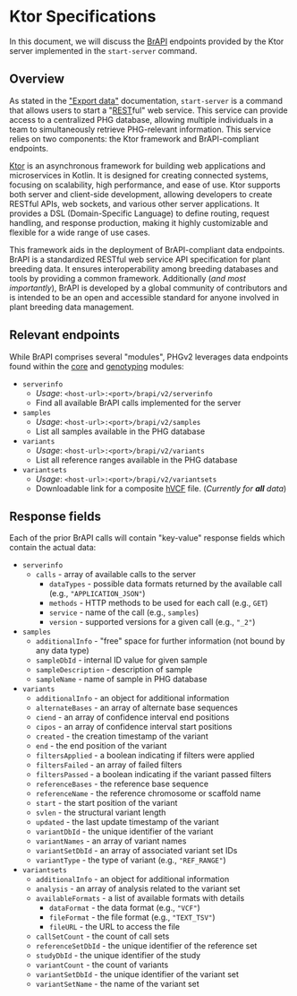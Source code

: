 # Ktor Specifications

In this document, we will discuss the [BrAPI](https://brapicore21.docs.apiary.io/#) 
endpoints provided by the Ktor server implemented in the 
`start-server` command.

## Overview
As stated in the ["Export data"](export_data.md) documentation,
`start-server` is a command that allows users to start a 
"[REST](https://en.wikipedia.org/wiki/REST)ful" web service. This 
service can provide access to a centralized PHG database, allowing 
multiple individuals in a team to simultaneously retrieve 
PHG-relevant information. This service relies on two components:
the Ktor framework and BrAPI-compliant endpoints.

[Ktor](https://ktor.io/) is an asynchronous framework for building 
web applications and microservices in Kotlin. It is designed for 
creating connected systems, focusing on scalability, high 
performance, and ease of use. Ktor supports both server and 
client-side development, allowing developers to create RESTful APIs, 
web sockets, and various other server applications. It provides a 
DSL (Domain-Specific Language) to define routing, request handling, 
and response production, making it highly customizable and flexible 
for a wide range of use cases.

This framework aids in the deployment of BrAPI-compliant data 
endpoints. BrAPI is a standardized RESTful web service API 
specification for plant breeding data. It ensures interoperability 
among breeding databases and tools by providing a common framework. 
Additionally (_and most importantly_), BrAPI is developed by a global 
community of contributors and is intended to be an open and 
accessible standard for anyone involved in plant breeding data 
management.


## Relevant endpoints
While BrAPI comprises several "modules", PHGv2 leverages data
endpoints found within the [core](https://brapicore21.docs.apiary.io/) 
and [genotyping](https://brapigenotyping21.docs.apiary.io/) modules:

* `serverinfo`
    + _Usage_: `<host-url>:<port>/brapi/v2/serverinfo`
    + Find all available BrAPI calls implemented for the server
* `samples`
    + _Usage_: `<host-url>:<port>/brapi/v2/samples`
    + List all samples available in the PHG database
* `variants`
    + _Usage_: `<host-url>:<port>/brapi/v2/variants`
    + List all reference ranges available in the PHG database
* `variantsets`
    + _Usage_: `<host-url>:<port>/brapi/v2/variantsets`
    + Downloadable link for a composite [hVCF](hvcf_specifications.md)
      file. (_Currently for **all** data_)


## Response fields
Each of the prior BrAPI calls will contain "key-value" response
fields which contain the actual data:

* `serverinfo`
    + `calls` - array of available calls to the server
        + `dataTypes` - possible data formats returned by the 
          available call (e.g., `"APPLICATION_JSON"`)
        + `methods` - HTTP methods to be used for each call (e.g., `GET`)
        + `service` - name of the call (e.g., `samples`)
        + `version` - supported versions for a given call (e.g., `"_2"`)
* `samples`
    + `additionalInfo` - "free" space for further information (not
      bound by any data type)
    + `sampleDbId` - internal ID value for given sample
    + `sampleDescription` - description of sample
    + `sampleName` - name of sample in PHG database
* `variants`
    + `additionalInfo` - an object for additional information
    + `alternateBases` - an array of alternate base sequences
    + `ciend` - an array of confidence interval end positions
    + `cipos` - an array of confidence interval start positions
    + `created` - the creation timestamp of the variant
    + `end` - the end position of the variant
    + `filtersApplied` - a boolean indicating if filters were applied
    + `filtersFailed` - an array of failed filters
    + `filtersPassed` - a boolean indicating if the variant passed filters
    + `referenceBases` - the reference base sequence
    + `referenceName` - the reference chromosome or scaffold name
    + `start` - the start position of the variant
    + `svlen` - the structural variant length
    + `updated` - the last update timestamp of the variant
    + `variantDbId` - the unique identifier of the variant
    + `variantNames` - an array of variant names
    + `variantSetDbId` - an array of associated variant set IDs
    + `variantType` - the type of variant (e.g., `"REF_RANGE"`)
* `variantsets`
    + `additionalInfo` - an object for additional information
    + `analysis` - an array of analysis related to the variant set
    + `availableFormats` - a list of available formats with details
        + `dataFormat` - the data format (e.g., `"VCF"`)
        + `fileFormat` - the file format (e.g., `"TEXT_TSV"`)
        + `fileURL` - the URL to access the file
    + `callSetCount` - the count of call sets
    + `referenceSetDbId` - the unique identifier of the reference set
    + `studyDbId` - the unique identifier of the study
    + `variantCount` - the count of variants
    + `variantSetDbId` - the unique identifier of the variant set
    + `variantSetName` - the name of the variant set





